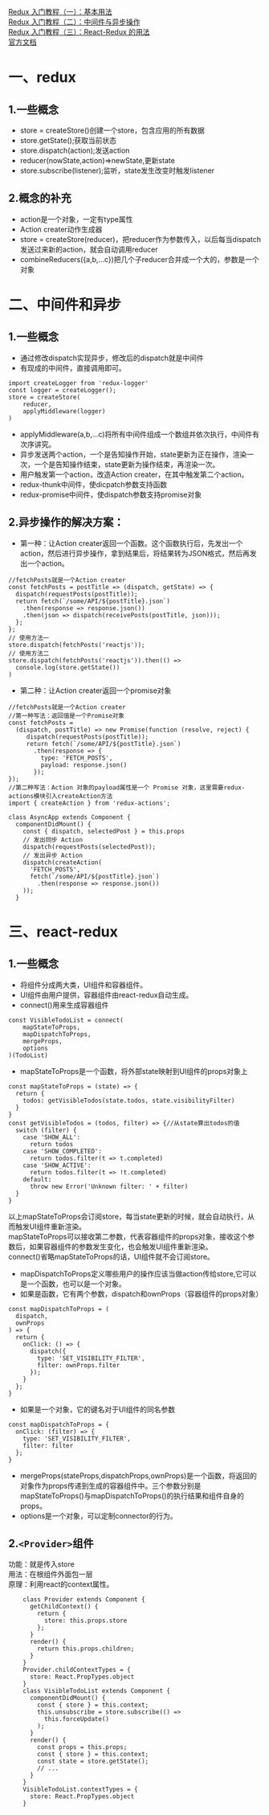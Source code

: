 [Redux 入门教程（一）：基本用法](http://www.ruanyifeng.com/blog/2016/09/redux_tutorial_part_one_basic_usages.html)<br>
[Redux 入门教程（二）：中间件与异步操作](http://www.ruanyifeng.com/blog/2016/09/redux_tutorial_part_two_async_operations.html)<br>
[Redux 入门教程（三）：React-Redux 的用法](http://www.ruanyifeng.com/blog/2016/09/redux_tutorial_part_three_react-redux.html)<br>
[官方文档](http://cn.redux.js.org/docs/react-redux/api.html#connectmapstatetoprops-mapdispatchtoprops-mergeprops-options)

# 一、redux

## 1.一些概念
* store = createStore()创建一个store，包含应用的所有数据
* store.getState();获取当前状态
* store.dispatch(action);发送action
* reducer(nowState,action)=>newState,更新state
* store.subscribe(listener);监听，state发生改变时触发listener

## 2.概念的补充
* action是一个对象，一定有type属性
* Action creater动作生成器
* store = createStore(reducer)，把reducer作为参数传入，以后每当dispatch发送过来新的action，就会自动调用reducer
* combineReducers({a,b,...c})把几个子reducer合并成一个大的，参数是一个对象

# 二、中间件和异步

## 1.一些概念
* 通过修改dispatch实现异步，修改后的dispatch就是中间件
* 有现成的中间件，直接调用即可。
```
import createLogger from 'redux-logger'
const logger = createLogger();
store = createStore(
    reducer,
    applyMiddleware(logger)
)
```
* applyMiddleware(a,b,...c)将所有中间件组成一个数组并依次执行，中间件有次序讲究。
* 异步发送两个action，一个是告知操作开始，state更新为正在操作，渲染一次，一个是告知操作结束，state更新为操作结束，再渲染一次。
* 用户触发第一个action，改造Action creater，在其中触发第二个action。
* redux-thunk中间件，使dicpatch参数支持函数
* redux-promise中间件，使dispatch参数支持promise对象

## 2.异步操作的解决方案：
* 第一种：让Action creater返回一个函数。这个函数执行后，先发出一个action，然后进行异步操作，拿到结果后，将结果转为JSON格式，然后再发出一个action。
```
//fetchPosts就是一个Action creater
const fetchPosts = postTitle => (dispatch, getState) => {
  dispatch(requestPosts(postTitle));
  return fetch(`/some/API/${postTitle}.json`)
    .then(response => response.json())
    .then(json => dispatch(receivePosts(postTitle, json)));
  };
};
// 使用方法一
store.dispatch(fetchPosts('reactjs'));
// 使用方法二
store.dispatch(fetchPosts('reactjs')).then(() =>
  console.log(store.getState())
)
```
* 第二种：让Action creater返回一个promise对象
```
//fetchPosts就是一个Action creater
//第一种写法：返回值是一个Promise对象
const fetchPosts = 
  (dispatch, postTitle) => new Promise(function (resolve, reject) {
     dispatch(requestPosts(postTitle));
     return fetch(`/some/API/${postTitle}.json`)
       .then(response => {
         type: 'FETCH_POSTS',
         payload: response.json()
       });
});
//第二种写法：Action 对象的payload属性是一个 Promise 对象，这里需要redux-actions模块引入createAction方法
import { createAction } from 'redux-actions';

class AsyncApp extends Component {
  componentDidMount() {
    const { dispatch, selectedPost } = this.props
    // 发出同步 Action
    dispatch(requestPosts(selectedPost));
    // 发出异步 Action
    dispatch(createAction(
      'FETCH_POSTS', 
      fetch(`/some/API/${postTitle}.json`)
        .then(response => response.json())
    ));
  }
```

# 三、react-redux
## 1.一些概念
* 将组件分成两大类，UI组件和容器组件。
* UI组件由用户提供，容器组件由react-redux自动生成。
* connect()用来生成容器组件
```
const VisibleTodoList = connect(
    mapStateToProps,
    mapDispatchToProps,
    mergeProps,
    options
)(TodoList)
```
* mapStateToProps是一个函数，将外部state映射到UI组件的props对象上
```
const mapStateToProps = (state) => {
  return {
    todos: getVisibleTodos(state.todos, state.visibilityFilter)
  }
}
const getVisibleTodos = (todos, filter) => {//从state算出todos的值
  switch (filter) {
    case 'SHOW_ALL':
      return todos
    case 'SHOW_COMPLETED':
      return todos.filter(t => t.completed)
    case 'SHOW_ACTIVE':
      return todos.filter(t => !t.completed)
    default:
      throw new Error('Unknown filter: ' + filter)
  }
}
```
以上mapStateToProps会订阅store，每当state更新的时候，就会自动执行，从而触发UI组件重新渲染。<br>
mapStateToProps可以接收第二参数，代表容器组件的props对象，接收这个参数后，如果容器组件的参数发生变化，也会触发UI组件重新渲染。<br>
connect()省略mapStateToProps的话，UI组件就不会订阅store。<br>
* mapDispatchToProps定义哪些用户的操作应该当做action传给store,它可以是一个函数，也可以是一个对象。
* 如果是函数，它有两个参数，dispatch和ownProps（容器组件的props对象）
```
const mapDispatchToProps = (
  dispatch,
  ownProps
) => {
  return {
    onClick: () => {
      dispatch({
        type: 'SET_VISIBILITY_FILTER',
        filter: ownProps.filter
      });
    }
  };
}
```
* 如果是一个对象，它的键名对于UI组件的同名参数
```
const mapDispatchToProps = {
  onClick: (filter) => {
    type: 'SET_VISIBILITY_FILTER',
    filter: filter
  };
}
```
* mergeProps(stateProps,dispatchProps,ownProps)是一个函数，将返回的对象作为props传递到生成的容器组件中。三个参数分别是mapStateToProps()与mapDispatchToProps()的执行结果和组件自身的props。
* options是一个对象，可以定制connector的行为。
## 2.`<Provider>`组件
功能：就是传入store<br>
用法：在根组件外面包一层<Provider><br>
原理：利用react的context属性。<br>
```
    class Provider extends Component {
      getChildContext() {
        return {
          store: this.props.store
        };
      }
      render() {
        return this.props.children;
      }
    }
    Provider.childContextTypes = {
      store: React.PropTypes.object
    }
    class VisibleTodoList extends Component {
      componentDidMount() {
        const { store } = this.context;
        this.unsubscribe = store.subscribe(() =>
          this.forceUpdate()
        );
      }
      render() {
        const props = this.props;
        const { store } = this.context;
        const state = store.getState();
        // ...
      }
    }
    VisibleTodoList.contextTypes = {
      store: React.PropTypes.object
    }
```
